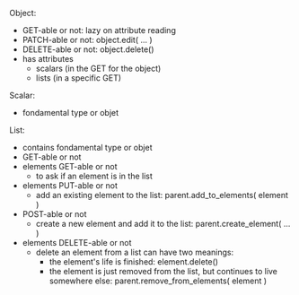 Object:
  - GET-able or not: lazy on attribute reading
  - PATCH-able or not: object.edit( ... )
  - DELETE-able or not: object.delete()
  - has attributes
    - scalars (in the GET for the object)
    - lists (in a specific GET)

Scalar:
  - fondamental type or objet

List:
  - contains fondamental type or objet
  - GET-able or not
  - elements GET-able or not
    - to ask if an element is in the list
  - elements PUT-able or not
    - add an existing element to the list: parent.add_to_elements( element )
  - POST-able or not
    - create a new element and add it to the list: parent.create_element( ... )
  - elements DELETE-able or not
    - delete an element from a list can have two meanings:
      - the element's life is finished: element.delete()
      - the element is just removed from the list, but continues to live somewhere else: parent.remove_from_elements( element )
